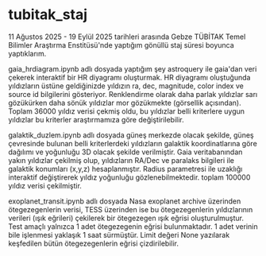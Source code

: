 # tubitak_staj

11 Ağustos 2025 - 19 Eylül 2025 tarihleri arasında Gebze TÜBİTAK Temel Bilimler Araştırma Enstitüsü'nde yaptığım gönüllü staj süresi boyunca yaptıklarım.

gaia_hrdiagram.ipynb adlı dosyada yaptığım şey astroquery ile gaia'dan veri çekerek interaktif bir HR diyagramı oluşturmak. HR diyagramı oluştuğunda yıldızların üstüne geldiğinizde yıldızın ra, dec, magnitude, color index ve source id bilgilerini gösteriyor. Renklendirme olarak daha parlak yıldızlar sarı gözükürken daha sönük yıldızlar mor gözükmekte (görsellik açısından). Toplam 36000 yıldız verisi çekmiş oldu, bu yıldızlar belli kriterlere uygun yıldızlar bu kriterler araştırmamıza göre değiştirilebilir.

galaktik_duzlem.ipynb adlı dosyada güneş merkezde olacak şekilde, güneş çevresinde bulunan belli kriterlerdeki yıldızların galaktik koordinatlarına göre dağılımı ve yoğunluğu 3D olacak şekilde verilmiştir. Gaia veritabanından yakın yıldızlar çekilmiş olup, yıldızların RA/Dec ve paralaks bilgileri ile galaktik konumları (x,y,z) hesaplanmıştır. Radius parametresi ile uzaklığı interaktif değiştirerek yıldız yoğunluğu gözlenebilmektedir. toplam 100000 yıldız verisi çekilmiştir.

exoplanet_transit.ipynb adlı dosyada Nasa exoplanet archive üzerinden ötegezegenlerin verisi, TESS üzerinden ise bu ötegezegenlerin yıldızlarının verileri (ışık eğrileri) çekilerek bir ötegezegen ışık eğrisi oluşturulmuştur. Test amaçlı yalnızca 1 adet ötegezegenin eğrisi bulunmaktadır. 1 adet verinin bile işlenmesi yaklaşık 1 saat sürmüştür. Limit değeri None yazılarak keşfedilen bütün ötegezegenlerin eğrisi çizdirilebilir.
